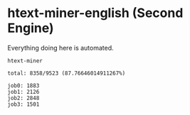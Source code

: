 # htext-miner-english (Second Engine)

Everything doing here is automated.

```
htext-miner

total: 8358/9523 (87.76646014911267%)

job0: 1883
job1: 2126
job2: 2848
job3: 1501
```